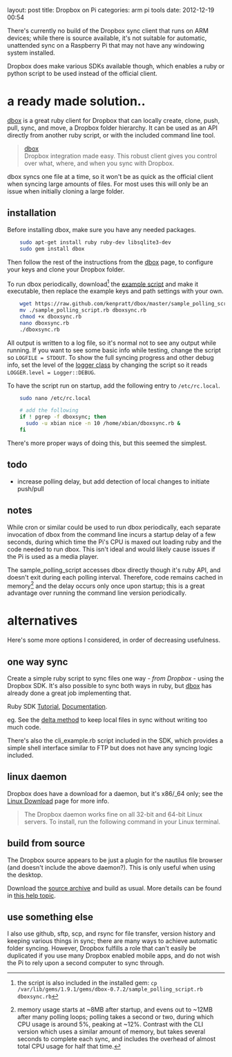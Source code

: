 layout:       post
title:        Dropbox on Pi
categories:   arm pi tools
date:         2012-12-19 00:54

There's currently no build of the Dropbox sync client that runs on ARM devices; while there is source available, it's not suitable for automatic, unattended sync on a Raspberry Pi that may not have any windowing system installed.

Dropbox does make various SDKs available though, which enables a ruby or python script to be used instead of the official client.

<!-- more -->

# a ready made solution..

[dbox] is a great ruby client for Dropbox that can locally create, clone, push, pull, sync, and move, a Dropbox folder hierarchy.  It can be used as an API directly from another ruby script, or with the included command line tool.

[^dev]: A developer who's quite involved with the ruby incarnation of the Dropbox SDK has a nice tool that does almost exactly what I want.  There's even an example script to do *exactly* what I want! ;)

> [dbox]  
> Dropbox integration made easy. This robust client gives you control over what, where, and when you sync with Dropbox.

[dbox]: https://github.com/kenpratt/dbox
[example script]: https://github.com/kenpratt/dbox/blob/master/sample_polling_script.rb

dbox syncs one file at a time, so it won't be as quick as the official client when syncing large amounts of files.  For most uses this will only be an issue when initially cloning a large folder.

## installation

Before installing dbox, make sure you have any needed packages.

```sh
	sudo apt-get install ruby ruby-dev libsqlite3-dev
	sudo gem install dbox
```

Then follow the rest of the instructions from the [dbox] page, to configure your keys and clone your Dropbox folder.

To run dbox periodically, download[^dl] the [example script] and make it executable, then replace the example keys and path settings with your own.

[^dl]: the script is also included in the installed gem:  `cp /var/lib/gems/1.9.1/gems/dbox-0.7.2/sample_polling_script.rb dboxsync.rb`

<!--	cp /var/lib/gems/1.9.1/gems/dbox-0.7.2/sample_polling_script.rb dboxsync.rb -->

```sh
	wget https://raw.github.com/kenpratt/dbox/master/sample_polling_script.rb
	mv ./sample_polling_script.rb dboxsync.rb
	chmod +x dboxsync.rb
	nano dboxsync.rb
	./dboxsync.rb
```

All output is written to a log file, so it's normal not to see any output while running.  If you want to see some basic info while testing, change the script so `LOGFILE = STDOUT`.  To show the full syncing progress and other debug info, set the level of the [logger class] by changing the script so it reads `LOGGER.level = Logger::DEBUG`.

[logger class]: http://www.ruby-doc.org/stdlib-1.9.3/libdoc/logger/rdoc/Logger.html


To have the script run on startup, add the following entry to `/etc/rc.local`.

```sh
	sudo nano /etc/rc.local

	# add the following
	if ! pgrep -f dboxsync; then
	  sudo -u xbian nice -n 10 /home/xbian/dboxsync.rb &
	fi
```

There's more proper ways of doing this, but this seemed the simplest.


## todo

* increase polling delay, but add detection of local changes to initiate push/pull


## notes

While cron or similar could be used to run dbox periodically, each separate invocation of dbox from the command line incurs a startup delay of a few seconds, during which time the Pi's CPU is maxed out loading ruby and the code needed to run dbox.  This isn't ideal and would likely cause issues if the Pi is used as a media player.

The sample_polling_script accesses dbox directly though it's ruby API, and doesn't exit during each polling interval.  Therefore, code remains cached in memory[^mem] and the delay occurs only once upon startup; this is a great advantage over running the command line version periodically.

[^mem]: memory usage starts at ~8MB after startup, and evens out to ~12MB after many polling loops; polling takes a second or two, during which CPU usage is around 5%, peaking at ~12%.  Contrast with the CLI version which uses a similar amount of memory, but takes several seconds to complete each sync, and includes the overhead of almost total CPU usage for half that time.


# alternatives

Here's some more options I considered, in order of decreasing usefulness.


## one way sync

Create a simple ruby script to sync files one way - _from Dropbox_ - using the Dropbox SDK.  It's also possible to sync both ways in ruby, but [dbox] has already done a great job implementing that.

Ruby SDK [Tutorial](https://www.dropbox.com/developers/start/setup#ruby), [Documentation](https://www.dropbox.com/static/developers/dropbox-ruby-sdk-1.5.1-docs/index.html).

eg. See the [delta method](https://www.dropbox.com/static/developers/dropbox-ruby-sdk-1.5.1-docs/DropboxClient.html#method-i-delta) to keep local files in sync without writing too much code.

There's also the cli_example.rb script included in the SDK, which provides a simple shell interface similar to FTP but does not have any syncing logic included.

[^ex2]: https://github.com/ACMatUCF/FlashSync


## linux daemon

Dropbox does have a download for a daemon, but it's x86/_64 only; see the [Linux Download](https://www.dropbox.com/install?os=lnx) page for more info.

> The Dropbox daemon works fine on all 32-bit and 64-bit Linux servers. To install, run the following command in your Linux terminal.


## build from source

The Dropbox source appears to be just a plugin for the nautilus file browser (and doesn't include the above daemon?).  This is only useful when using the desktop.

Download the [source archive](https://www.dropbox.com/download?dl=packages/nautilus-dropbox-1.4.0.tar.bz2) and build as usual.  More details can be found in [this help topic](https://www.dropbox.com/help/247).


## use something else

I also use github, sftp, scp, and rsync for file transfer, version history and keeping various things in sync; there are many ways to achieve automatic folder syncing.  However, Dropbox fulfills a role that can't easily be duplicated if you use many Dropbox enabled mobile apps, and do not wish the Pi to rely upon a second computer to sync through.